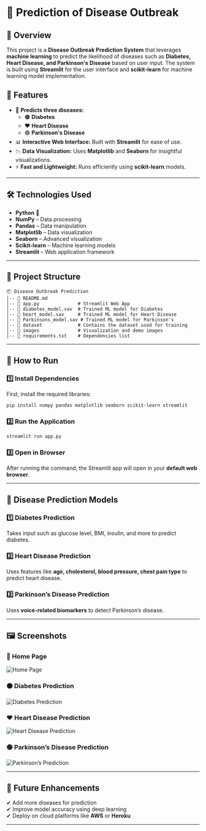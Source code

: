 # 🏥 Prediction of Disease Outbreak  

## 📌 Overview  
This project is a **Disease Outbreak Prediction System** that leverages **machine learning** to predict the likelihood of diseases such as **Diabetes, Heart Disease, and Parkinson's Disease** based on user input. The system is built using **Streamlit** for the user interface and **scikit-learn** for machine learning model implementation.

## 🚀 Features  
- 🏥 **Predicts three diseases:**  
  - 🟠 **Diabetes**  
  - ❤️ **Heart Disease**  
  - 🟢 **Parkinson's Disease**  
- 📊 **Interactive Web Interface:** Built with **Streamlit** for ease of use.  
- 📉 **Data Visualization:** Uses **Matplotlib** and **Seaborn** for insightful visualizations.  
- ⚡ **Fast and Lightweight:** Runs efficiently using **scikit-learn** models.  

---

## 🛠️ Technologies Used  
- **Python** 🐍  
- **NumPy** – Data processing  
- **Pandas** – Data manipulation  
- **Matplotlib** – Data visualization  
- **Seaborn** – Advanced visualization  
- **Scikit-learn** – Machine learning models  
- **Streamlit** – Web application framework  

---

## 📂 Project Structure  
```
📦 Disease Outbreak Prediction  
│-- 📜 README.md  
│-- 📜 app.py              # Streamlit Web App  
│-- 📜 diabetes_model.sav  # Trained ML model for Diabetes  
│-- 📜 heart_model.sav     # Trained ML model for Heart Disease  
│-- 📜 Parkinsons_model.sav # Trained ML model for Parkinson's  
│-- 📂 dataset             # Contains the dataset used for training  
│-- 📂 images              # Visualization and demo images  
│-- 📂 requirements.txt    # Dependencies list  
```

---

## 🎯 How to Run  
### 1️⃣ Install Dependencies  
First, install the required libraries:  
```bash
pip install numpy pandas matplotlib seaborn scikit-learn streamlit
```

### 2️⃣ Run the Application  
```bash
streamlit run app.py
```

### 3️⃣ Open in Browser  
After running the command, the Streamlit app will open in your **default web browser**.

---

## 🏥 Disease Prediction Models  
### **1️⃣ Diabetes Prediction**  
Takes input such as glucose level, BMI, insulin, and more to predict diabetes.  

### **2️⃣ Heart Disease Prediction**  
Uses features like **age, cholesterol, blood pressure, chest pain type** to predict heart disease.  

### **3️⃣ Parkinson’s Disease Prediction**  
Uses **voice-related biomarkers** to detect Parkinson’s disease.  

---

## 🖼️ Screenshots  
### 🔷 **Home Page**
![Home Page](images/home.png)  

### 🟠 **Diabetes Prediction**
![Diabetes Prediction](images/diabetes.png)  

### ❤️ **Heart Disease Prediction**
![Heart Disease Prediction](images/heart.png)  

### 🟢 **Parkinson’s Disease Prediction**
![Parkinson’s Prediction](images/parkinsons.png)  

---

## 📌 Future Enhancements  
✔ Add more diseases for prediction  
✔ Improve model accuracy using deep learning  
✔ Deploy on cloud platforms like **AWS** or **Heroku**  

---

